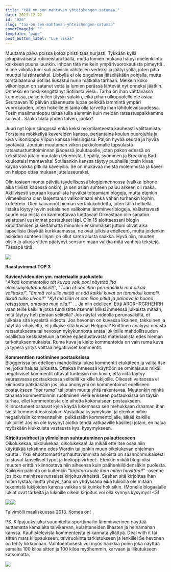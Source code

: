```yaml
---
title: "tää on sen mahtavan yhteishengen satumaa."
date: 2013-12-22
id: "926"
slug: "taa-on-sen-mahtavan-yhteishengen-satumaa"
coverImageId: ""
template: "page"
post_button_label: "Lue lisää"
---
```


Muutama päivä poissa kotoa piristi taas hurjasti. Tykkään kyllä jokapäiväisistä rutiineistani täällä, mutta lumien mukana häipyi mielenkiinto kaikkeen puuhailuunkin. Inhoan tätä melkein ympärivuorokautista pimeyttä.. Viime viikolla lumi suli päivisin vähitellen vedeksi ja jäätyi yöllä, joten piha muuttui luistinradaksi. Libbyllä ei ole ongelmaa jäiselläkään pohjalla, mutta torstaiaamuna Sotilas liukastui nurin matkalla tarhaan. Melkein koko viikonlopun on satanut vettä ja lumien perässä lähtevät nyt onneksi jäätkin. Onneksi en hokkikengittänyt Sotilasta vielä.. Tarha on ihan välttävässä kunnossa, paikoitellen täysin sulakin, eikä pihan ulkopuolelle ole asiaa. Seuraavan 10 päivän sääennuste lupaa pelkkää lämmintä ympäri vuorokauden, joten hokeille ei taida olla tarvetta ihan lähitulevaisuudessa. Tosin maailmanloppu taitaa tulla aiemmin kuin meidän ratsastuspaikkamme sulavat.. Saako tilata yhden talven, jooko?

Juuri nyt lojun sängyssä enkä keksi nykytilanteesta kauheasti valittamista. Torstaina mökkeilyä kavereiden kanssa, perjantaina koulun puurojuhla ja kiva viikonloppu Vilpun kanssa Helsingissä. Paljon hyvää seuraa ja hyvää syötävää. Jouduin muutaman viikon pakkolomalle tupsulasta ratsastustuntitoiminnan jäädessä joulutauolle, joten pakon edessä on keksittävä jotain muutakin tekemistä. Lepäily, syöminen ja Breaking Bad kuulostaisi mahtavalta! Sotilaankin kanssa täytyy puuhailla jotain kivaa, käydä vaikka pitkillä kävelyillä. Se on mukavaa meistä molemmista ja kaveri on helppo ottaa mukaan jutteluseuraksi.

Olin tosiaan monta päivää täydellisessä blogipimennossa (vaikka iphone aika tiiviisti kädessä onkin), ja sen asian suhteen paluu arkeen oli raaka. Aktiivisesti seuraan kourallista hyväksi toteamiani blogeja, mutta etenkin viimeaikoina olen laajentanut valikoimaani ehkä vähän turhankin löyhin kriteerein. Olen kaivannut hieman vertailukohdetta, joten tällä hetkellä listalta löytyy hyvin sekalainen valikoima lämminveriblogeja. Valitettavasti suurin osa niistä on kammottavaa luettavaa! Oikeastaan olin sanaton selattuani uusimmat postaukset läpi. Olin 15 aloittaessani blogin kirjoittamisen ja kieltämättä minunkin ensimmäiset juttuni olivat aika lapsellisia (käykää kurkkaamassa, ne ovat julkisia edelleen), mutta joidenkin asioiden suhteen linjani on ollut sama alusta saakka. Hyvä niin, muuten olisin jo aikoja sitten päätynyt sensuroimaan vaikka mitä vanhoja tekstejä. Tässäpä tätä.

[![](</images/_full+(2).jpg>)](<http://2.bp.blogspot.com/-6DSq3T0UlpQ/Urdx15yvkNI/AAAAAAAAHpk/7TpMob33UMY/s1600/_full+(2).jpg>)

**Raastavimmat TOP 3**

**Kuvien/videoiden ym. materiaalin puolustelu**  
"_Älkää kommentoiko tät kuvaa vaik poni näyttää iha eläinsuojelutapaukselt!_", "_Tiiän et oon ihan perunasäkki mut älkää valittako!_", "_Emmä voi sille mitää et nää kaikki kuvat on tämmösii kamalii, älkää tulko ulvoo!!_" "_Kyl mä tiiän et oon liian pitkä ja painava ja huono ratsastaan, antakaa mun olla!!_" ... Ja niin edelleen! Että ARGRHRGRHEHRH vaan teille kaikille jotka tunnistitte itsenne! Miksi ihmeessä julkaista mitään, mitä täytyy heti perään selitellä? Jos näytät videolla perunasäkiltä, et julkaise sitä kyseistä videota. Jos hevonen on kuvassa likainen, takkuinen ja näyttää vihaiselta, et julkaise sitä kuvaa. Helppoa? Kriittinen analyysi omasta ratsastuksesta tai hevosen nykykunnosta antaa lukijoille mahdollisuuden osallistua keskusteluun ja tekee epäedustavasta materiaalista edes hieman tarkoituksenmukaista. Ruma kuva ja kielto kommentoida on vain ruma kuva ja typerä yritys välttää negatiiviset kommentit.

**Kommenttien ruotiminen postauksissa**  
Bloggerissa on edelleen mahdollista lukea kommentit etukäteen ja valita itse ne, jotka haluaa julkaista. Ottakaa ihmeessä käyttöön se ominaisuus mikäli negatiiviset kommentit ottavat tunteisiin niin kovin, että niitä täytyy seuraavassa postauksessa selitellä kaikille lukijoille. Oikeasti valtaosaa ei kiinnosta pätkääkään jos joku anonyymi on kommentoinut edelliseen postaukseen "_oot ruma_" tai jotain muuta yhtä rakentavaa. Muutenkin minkä tahansa kommentoinnin ruotiminen vielä erikseen postauksissa on täysin turhaa, ellei kommenteista ole aihetta kokonaiseen postaukseen. Kiinnostuneet osaavat kyllä käydä lukemassa sen mehukkaan draaman ihan sieltä kommenttiosiostakin. Vastatkaa kysymyksiin, ja etenkin niihin negatiivisiin kommentteihin, pelkästään kommentoijalle, älkää kaikille lukijoille! Jos en ole kysynyt aiotko tehdä vatkaaville käsillesi jotain, en halua myöskään kiukkuista vastausta kys. kysymykseen.

**Kirjoitusvirheet ja ylimielinen suhtautuminen palautteeseen**  
Oikolukekaa, oikolukekaa, oikolukekaa! Ja mikäli ette itse osaa niin käyttäkää tekstinne edes Wordin tai jonkin muun oikolukevan ohjelman kautta.. Yksi ehdottomasti turhauttavimmista asioista on säännönmukaisesti toistuvat lapselliset typot ja kielioppivirheet.. Etenkin mikäli blogi olisi muuten erittäin kiinnostava niin aiheensa kuin päähenkilöidensäkin puolesta. Kaikkein pahinta on kuitenkin "_kirjotan kuule ihan miten huvittaa!!_" -asenne jos joku mainitsee runsaista kirjoitusvirheistä. Saahan sitä kirjoittaa ihan miten lystää, mutta yhdys_sana on yhdyssana eikä lukioilla ole mitään tekemistä lukijoiden kanssa vaikka sitä kuinka hokisikin. (Monelle blogaajalle lukiat ovat tärkeitä ja lukioille oikein kirjoitus voi olla kynnys kysymys! <3)

[![](</images/_full+(1).jpg>)](<http://4.bp.blogspot.com/-S9Z26oJi2oY/UrdxYuQZXdI/AAAAAAAAHpY/fQjtGfOe5E8/s1600/_full+(1).jpg>)[![](/images/_full.jpg)](http://3.bp.blogspot.com/-OwX8_0LFB3A/UrdxYtCbV1I/AAAAAAAAHpU/aBgfRcQQYvs/s1600/_full.jpg)

Talvimölli maaliskuussa 2013. Komea on!

PS. Kilpajuoksijaksi suunniteltu sporttimallin lämminverinen näyttää auttamatta kamalalta talvikarvan, kulahtaneiden lihasten ja heinämahan kanssa. Kauhistelevista kommenteista ei kannata yllättyä. Deal with it tai sitten mars klippaukseen, talviruokinta tarkistukseen ja lenkille! Se hevonen on tehty liikkumaan. Vaihtoehtoisesti voi myös hankkia ponin joka näyttää samalta 100 kiloa sitten ja 100 kiloa myöhemmin, karvaan ja liikutukseen katsomatta.

[![](/images/ak_uusi.jpg)](http://1.bp.blogspot.com/-2H9JzEzjKSU/Urdwjf5s4NI/AAAAAAAAHpE/wAem4HTFslo/s1600/ak_uusi.jpg)
